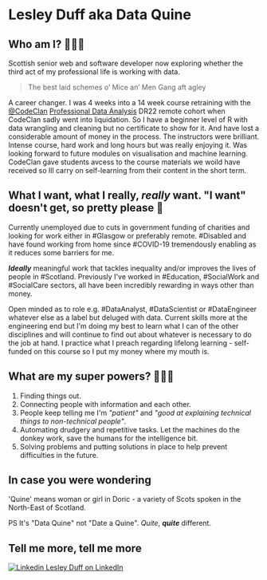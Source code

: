 # Lesley Duff aka Data Quine
## Who am I? 🙋🏻‍♀️

Scottish senior web and software developer now exploring whether the third act of my professional life is working with data.

> The best laid schemes o’ Mice an’ Men
          Gang aft agley

A career changer. I was 4 weeks into a 14 week course retraining with the [@CodeClan](https://github.com/codeclan) [Professional Data Analysis](https://codeclan.com/courses/data-analysis/) DR22 remote cohort when CodeClan sadly went into liquidation.
So I have a beginner level of R with data wrangling and cleaning but no certificate to show for it. And have lost a considerable amount of money in the process. The instructors were brilliant. Intense course, hard work and long hours but was really enjoying it. Was looking forward to future modules on visualisation and machine learning. CodeClan gave students avcess to the course materials we woild have received so Ill carry on self-learning from their content in the short term.

## What I want, what I really, *really* want. "I want" doesn't get, so pretty please 🙏

Currently unemployed due to cuts in government funding of charities and looking for work either in #Glasgow or preferably remote. #Disabled and have found working from home since #COVID-19 tremendously enabling as it reduces some barriers for me.

***Ideally*** meaningful work that tackles inequality and/or improves the lives of people in #Scotland. 
Previously I've worked in #Education, #SocialWork and #SocialCare sectors, all have been incredibly rewarding in ways other than money.

Open minded as to role e.g. #DataAnalyst, #DataScientist or #DataEngineer whatever else as a label but deluged with data. Current skills more at the engineering end but I'm doing my best to learn what I can of the other disciplines and will continue to find out about whatever is necessary to do the job at hand. I practice what I preach regarding lifelong learning - self-funded on this course so I put my money where my mouth is.

## What are my super powers? 🦸🏻‍♀️

1. Finding things out.
2. Connecting people with information and each other.  
3. People keep telling me I'm *"patient"* and *"good at explaining technical things to non-technical people"*.
4. Automating drudgery and repetitive tasks. Let the machines do the donkey work, save the humans for the intelligence bit.
5. Solving problems and putting solutions in place to help prevent difficulties in the future.

## In case you were wondering

'Quine' means woman or girl in Doric - a variety of Scots spoken in the North-East of Scotland.

PS It's "Data Quine" not "Date a Quine". *Quite*, ***quite*** different.

## Tell me more, tell me more
[![Linkedin](https://i.stack.imgur.com/gVE0j.png) Lesley Duff on LinkedIn](https://www.linkedin.com/in/lesleyduff "You have seriously good taste if you've come this far and want more")

<!---
dataquine/dataquine is a ✨ special ✨ repository because its `README.md` (this file) appears on your GitHub profile.
You can click the Preview link to take a look at your changes.
--->
